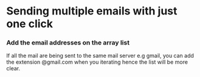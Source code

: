 # Sending multiple emails with just one click

### Add the email addresses on the array list
If all the mail are being sent to the same mail server e.g gmail, you can add the extension @gmail.com when you iterating hence the list will be more clear.

